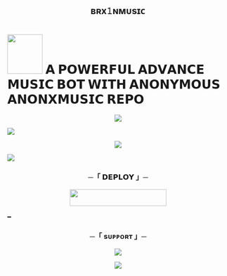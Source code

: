 <h2 align="center">
 
ʙʀx𝟷ɴᴍᴜsɪᴄ 


<h1> <img src="https://te.legra.ph/file/8e43d1a66ca355ea0b7a5.jpg" height="90px" width="80px"> 𝗔 𝗣𝗢𝗪𝗘𝗥𝗙𝗨𝗟 𝗔𝗗𝗩𝗔𝗡𝗖𝗘 𝗠𝗨𝗦𝗜𝗖 𝗕𝗢𝗧 𝗪𝗜𝗧𝗛 𝗔𝗡𝗢𝗡𝗬𝗠𝗢𝗨𝗦 𝗔𝗡𝗢𝗡𝗫𝗠𝗨𝗦𝗜𝗖 𝗥𝗘𝗣𝗢 </h1>
<p align="center">
   

<p align="center">
  <img src="https://telegra.ph/file/56d1760224589ee370186.jpg">
</p>

[<img src="https://github.com/mrxbroken011/brokenxnetwork/blob/master/resources/hr.gif"/>](https://github.com/mrxbroken011)

</p>

<p align="center">
  <img src="https://telegra.ph/file/36be820a8775f0bfc773e.jpg">
</p>

[<img src="https://github.com/mrxbroken011/brokenxnetwork/blob/master/resources/hr.gif"/>](https://github.com/mrxbroken011)

<h3 align="center">
    ─「 𝗗𝗘𝗣𝗟𝗢𝗬 」─
 <p align="center"><a href="https://dashboard.heroku.com/new?template=https://github.com/mrxbroken011/Brx1nMusic"> <img src="https://img.shields.io/badge/ME HOON DEPLOY 😥 BUTTON%20%20-black?style=for-the-badge&logo=MRXBROKEN" width="220" height="38.45"/></a></p>   
</h3>
━

<h3 align="center">
    ─「 sᴜᴩᴩᴏʀᴛ 」─
</h3>

<p align="center">
<a href="https://telegram.me/aboutbrokenx"><img src="https://img.shields.io/badge/-Support%20Group-blue.svg?style=for-the-badge&logo=Telegram"></a>
</p>

<p align="center">
<a href="https://telegram.me/aboutbrokenx"><img src="https://img.shields.io/badge/-Support%20Channel-blue.svg?style=for-the-badge&logo=Telegram"></a>
</p>
